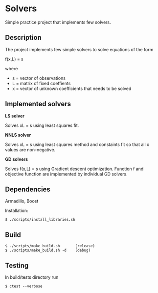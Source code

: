 # Solvers

Simple practice project that implements few solvers.


## Description

The project implements few simple solvers to solve equations of the form

f(x,L) = s

where

- s = vector of observations
- L = matrix of fixed coeffients
- x = vector of unknown coefficients that needs to be solved


## Implemented solvers

**LS solver**

Solves xL = s using least squares fit.

**NNLS solver**

Solves xL = s using least squares method and constaints fit so that all x values are non-negative.

**GD solvers**

Solves f(x,L) = s using Gradient descent optimization. Function f and objective function are implemented by individual GD solvers.


## Dependencies

Armadillo, Boost

Installation:
```
$ ./scripts/install_libraries.sh
```


## Build

```
$ ./scripts/make_build.sh       (release)
$ ./scripts/make_build.sh -d    (debug)
```

## Testing

In build/tests directory run

```
$ ctest --verbose
```
